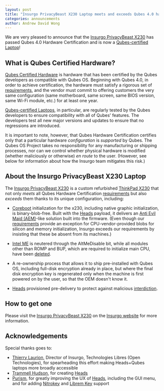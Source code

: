 ```yaml
---
layout: post
title: "Insurgo PrivacyBeast X230 Laptop meets and exceeds Qubes 4.0 hardware certification"
categories: announcements
author: Andrew David Wong
---
```


We are very pleased to announce that the [Insurgo PrivacyBeast X230] has passed Qubes 4.0
Hardware Certification and is now a [Qubes-certified Laptop][laptop]!

## What is Qubes Certified Hardware?

[Qubes Certified Hardware] is hardware that has been certified by the
Qubes developers as compatible with Qubes OS. Beginning with Qubes 4.0,
in order to achieve certification, the hardware must satisfy a rigorous
set of [requirements], and the vendor must commit to offering customers
the very same configuration (same motherboard, same screen, same BIOS
version, same Wi-Fi module, etc.) for at least one year.

[Qubes-certified Laptops][laptop], in particular, are regularly tested
by the Qubes developers to ensure compatibility with all of Qubes'
features. The developers test all new major versions and updates to
ensure that no regressions are introduced.

It is important to note, however, that Qubes Hardware Certification
certifies only that a particular hardware *configuration* is *supported*
by Qubes. The Qubes OS Project takes no responsibility for any
manufacturing or shipping processes, nor can we control whether physical
hardware is modified (whether maliciously or otherwise) *en route* to
the user. (However, see below for information about how the Insurgo
team mitigates this risk.)

## About the Insurgo PrivacyBeast X230 Laptop

The [Insurgo PrivacyBeast X230] is a custom refurbished [ThinkPad X230] that not only
*meets* all Qubes Hardware Certification [requirements] but also
*exceeds* them thanks to its unique configuration, including:

  - [Coreboot] initialization for the x230, including
    native graphic initialization, is binary-blob-free. Built with the
    [Heads] payload, it delivers an [Anti Evil Maid (AEM)]-like solution
    built into the firmware. (Even though our [requirements] provide an
    exception for CPU-vendor-provided blobs for silicon and memory
    initialization, Insurgo exceeds our requirements by insisting that
    these be absent from its machines.)

  - [Intel ME] is neutered through the AltMeDisable bit, while all
    modules other than ROMP and BUP, which are required to initialize
    main CPU, have been [deleted][intel-me-deleted].

  - A re-ownership process that allows it to ship pre-installed with
    Qubes OS, including full-disk encryption already in place, but
    where the final disk encryption key is regenerated only when the
    machine is first powered on by the user, so that the OEM doesn't know
    it.

  - [Heads] provisioned pre-delivery to protect against malicious
    [interdiction].

## How to get one

Please visit the [Insurgo PrivacyBeast X230] on the [Insurgo website] for more information.

## Acknowledgements

Special thanks goes to:

  - [Thierry Laurion], Director of Insurgo, Technologies Libres (Open
    Technologies), for spearheading this effort making Heads+Qubes laptops more broadly accessible
  - [Trammell Hudson], for creating [Heads]
  - [Purism], for greatly improving the UX of [Heads], including the GUI
    menu, and for adding [Nitrokey] and [Librem Key] support

[Insurgo PrivacyBeast X230]: https://insurgo.ca/produit/qubesos-certified-privacybeast_x230-reasonably-secured-laptop/
[laptop]: /doc/certified-hardware/#qubes-certified-laptops
[Qubes Certified Hardware]: /doc/certified-hardware/
[requirements]: /doc/certified-hardware/#hardware-certification-requirements
[ThinkPad X230]: https://www.thinkwiki.org/wiki/Category:X230
[Coreboot]: https://www.coreboot.org/
[Heads]: https://github.com/osresearch/heads/
[Anti Evil Maid (AEM)]: /doc/anti-evil-maid/
[Intel ME]: https://en.wikipedia.org/wiki/Intel_Management_Engine
[intel-me-deleted]: https://github.com/osresearch/heads-wiki/blob/master/Clean-the-ME-firmware.md#how-to-disabledeactive-most-of-it
[interdiction]: https://en.wikipedia.org/wiki/Interdiction
[Insurgo website]: https://insurgo.ca
[Thierry Laurion]: https://www.linkedin.com/in/thierry-laurion-40b4128/
[Trammell Hudson]: https://trmm.net/About
[Purism]: https://puri.sm/
[Nitrokey]: https://www.nitrokey.com/
[Librem Key]: https://puri.sm/posts/introducing-the-librem-key/
